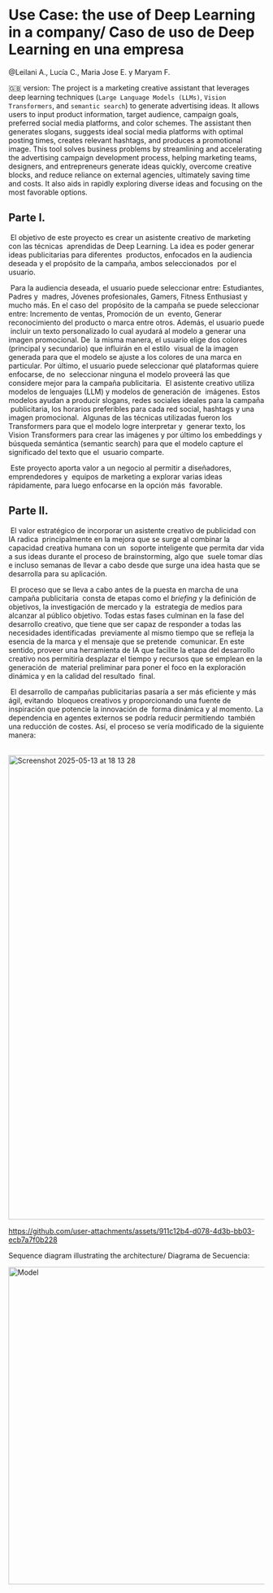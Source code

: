 # Use Case: the use of Deep Learning in a company/ Caso de uso de Deep Learning en una‬ empresa‬

@Leilani A., Lucía C., Maria Jose E. y Maryam‬‭ F.

🇬🇧 version: 
The project is a marketing creative assistant that leverages deep learning techniques (`Large Language Models (LLMs)`, `Vision Transformers`, and `semantic search`) to generate advertising ideas. It allows users to input product information, target audience, campaign goals, preferred social media platforms, and color schemes. The assistant then generates slogans, suggests ideal social media platforms with optimal posting times, creates relevant hashtags, and produces a promotional image. This tool solves business problems by streamlining and accelerating the advertising campaign development process, helping marketing teams, designers, and entrepreneurs generate ideas quickly, overcome creative blocks, and reduce reliance on external agencies, ultimately saving time and costs. It also aids in rapidly exploring diverse ideas and focusing on the most favorable options.
‭
## Parte I‬. 
‭ El‬‭ objetivo‬‭ de‬‭ este‬‭ proyecto‬‭ es‬‭ crear‬‭ un‬‭ asistente‬‭ creativo‬‭ de‬‭ marketing‬‭ con‬‭ las‬‭ técnicas‬
‭ aprendidas‬‭ de‬‭ Deep‬‭ Learning.‬‭ La‬‭ idea‬‭ es‬‭ poder‬‭ generar‬‭ ideas‬‭ publicitarias‬‭ para‬‭ diferentes‬
‭ productos,‬‭ enfocados‬‭ en‬‭ la‬‭ audiencia‬‭ deseada‬‭ y‬‭ el‬‭ propósito‬‭ de‬‭ la‬‭ campaña,‬‭ ambos‬‭ seleccionados‬
‭ por el usuario.‬

‭ Para‬‭ la‬‭ audiencia‬‭ deseada,‬‭ el‬‭ usuario‬‭ puede‬‭ seleccionar‬‭ entre:‬‭ Estudiantes,‬‭ Padres‬‭ y‬
‭ madres,‬‭ Jóvenes‬‭ profesionales,‬‭ Gamers,‬‭ Fitness‬‭ Enthusiast‬‭ y‬‭ mucho‬‭ más.‬‭ En‬‭ el‬‭ caso‬‭ del‬
‭ propósito‬‭ de‬‭ la‬‭ campaña‬‭ se‬‭ puede‬‭ seleccionar‬‭ entre:‬‭ Incremento‬‭ de‬‭ ventas,‬‭ Promoción‬‭ de‬‭ un‬
‭ evento,‬‭ Generar‬‭ reconocimiento‬‭ del‬‭ producto‬‭ o‬‭ marca‬‭ entre‬‭ otros.‬‭ Además,‬‭ el‬‭ usuario‬‭ puede‬
‭ incluir‬‭ un‬‭ texto‬‭ personalizado‬‭ lo‬‭ cual‬‭ ayudará‬‭ al‬‭ modelo‬‭ a‬‭ generar‬‭ una‬‭ imagen‬‭ promocional.‬‭ De‬
‭ la‬‭ misma‬‭ manera,‬‭ el‬‭ usuario‬‭ elige‬‭ dos‬‭ colores‬‭ (principal‬‭ y‬‭ secundario)‬‭ que‬‭ influirán‬‭ en‬‭ el‬‭ estilo‬
‭ visual‬‭ de‬‭ la‬‭ imagen‬‭ generada‬‭ para‬‭ que‬‭ el‬‭ modelo‬‭ se‬‭ ajuste‬‭ a‬‭ los‬‭ colores‬‭ de‬‭ una‬‭ marca‬‭ en‬
‭ particular.‬‭ Por‬‭ último,‬‭ el‬‭ usuario‬‭ puede‬‭ seleccionar‬‭ qué‬‭ plataformas‬‭ quiere‬‭ enfocarse,‬‭ de‬‭ no‬
‭ seleccionar ninguna el modelo proveerá las que considere mejor para la campaña publicitaria.‬
‭ El‬‭ asistente‬‭ creativo‬‭ utiliza‬‭ modelos‬‭ de‬‭ lenguajes‬‭ (LLM)‬‭ y‬‭ modelos‬‭ de‬‭ generación‬‭ de‬
‭ imágenes.‬‭ Estos‬‭ modelos‬‭ ayudan‬‭ a‬‭ producir‬‭ slogans,‬‭ redes‬‭ sociales‬‭ ideales‬‭ para‬‭ la‬‭ campaña‬
‭ publicitaria,‬‭ los‬‭ horarios‬‭ preferibles‬‭ para‬‭ cada‬‭ red‬‭ social,‬‭ hashtags‬‭ y‬‭ una‬‭ imagen‬‭ promocional.‬
‭ Algunas‬‭ de‬‭ las‬‭ técnicas‬‭ utilizadas‬‭ fueron‬‭ los‬‭ Transformers‬‭ para‬‭ que‬‭ el‬‭ modelo‬‭ logre‬‭ interpretar‬‭ y‬
‭ generar‬‭ texto,‬‭ los‬‭ Vision‬‭ Transformers‬‭ para‬‭ crear‬‭ las‬‭ imágenes‬‭ y‬‭ por‬‭ último‬‭ los‬‭ embeddings‬‭ y‬
‭ búsqueda‬‭ semántica‬‭ (semantic‬‭ search)‬‭ para‬‭ que‬‭ el‬‭ modelo‬‭ capture‬‭ el‬‭ significado‬‭ del‬‭ texto‬‭ que‬‭ el‬
‭ usuario comparte.‬

‭ Este‬‭ proyecto‬‭ aporta‬‭ valor‬‭ a‬‭ un‬‭ negocio‬‭ al‬‭ permitir‬‭ a‬‭ diseñadores,‬‭ emprendedores‬‭ y‬
‭ equipos‬‭ de‬‭ marketing‬‭ a‬‭ explorar‬‭ varias‬‭ ideas‬‭ rápidamente,‬‭ para‬‭ luego‬‭ enfocarse‬‭ en‬‭ la‬‭ opción‬‭ más‬
‭ favorable.‬

## Parte II.‬
‭ El‬‭ valor‬‭ estratégico‬‭ de‬‭ incorporar‬‭ un‬‭ asistente‬‭ creativo‬‭ de‬‭ publicidad‬‭ con‬‭ IA‬‭ radica‬
‭ principalmente‬‭ en‬‭ la‬‭ mejora‬‭ que‬‭ se‬‭ surge‬‭ al‬‭ combinar‬‭ la‬‭ capacidad‬‭ creativa‬‭ humana‬‭ con‬‭ un‬
‭ soporte‬‭ inteligente‬‭ que‬‭ permita‬‭ dar‬‭ vida‬‭ a‬‭ sus‬‭ ideas‬‭ durante‬‭ el‬‭ proceso‬‭ de‬‭ brainstorming,‬‭ algo‬‭ que‬
‭ suele‬‭ tomar‬‭ días‬‭ e‬‭ incluso‬‭ semanas‬‭ de‬‭ llevar‬‭ a‬‭ cabo‬‭ desde‬‭ que‬‭ surge‬‭ una‬‭ idea‬‭ hasta‬‭ que‬‭ se‬
‭ desarrolla para su aplicación.‬

‭ El‬‭ proceso‬‭ que‬‭ se‬‭ lleva‬‭ a‬‭ cabo‬‭ antes‬‭ de‬‭ la‬‭ puesta‬‭ en‬‭ marcha‬‭ de‬‭ una‬‭ campaña‬‭ publicitaria‬
‭ consta‬‭ de‬‭ etapas‬‭ como‬‭ el‬‭ _briefing‬‭_ y‬‭ la‬‭ definición‬‭ de‬‭ objetivos,‬‭ la‬‭ investigación‬‭ de‬‭ mercado‬‭ y‬‭ la‬
‭ estrategia‬‭ de‬‭ medios‬‭ para‬‭ alcanzar‬‭ al‬‭ público‬‭ objetivo.‬‭ Todas‬‭ estas‬‭ fases‬‭ culminan‬‭ en‬‭ la‬‭ fase‬‭ del‬
‭ desarrollo‬‭ creativo,‬‭ que‬‭ tiene‬‭ que‬‭ ser‬‭ capaz‬‭ de‬‭ responder‬‭ a‬‭ todas‬‭ las‬‭ necesidades‬‭ identificadas‬
‭ previamente‬‭ al‬‭ mismo‬‭ tiempo‬‭ que‬‭ se‬‭ refleja‬‭ la‬‭ esencia‬‭ de‬‭ la‬‭ marca‬‭ y‬‭ el‬‭ mensaje‬‭ que‬‭ se‬‭ pretende‬
‭ comunicar.‬‭ En‬‭ este‬‭ sentido,‬‭ proveer‬‭ una‬‭ herramienta‬‭ de‬‭ IA‬‭ que‬‭ facilite‬‭ la‬‭ etapa‬‭ del‬‭ desarrollo‬
‭ creativo‬‭ nos‬‭ permitiría‬‭ desplazar‬‭ el‬‭ tiempo‬‭ y‬‭ recursos‬‭ que‬‭ se‬‭ emplean‬‭ en‬‭ la‬‭ generación‬‭ de‬
‭ material‬‭ preliminar‬‭ para‬‭ poner‬‭ el‬‭ foco‬‭ en‬‭ la‬‭ exploración‬‭ dinámica‬‭ y‬‭ en‬‭ la‬‭ calidad‬‭ del‬‭ resultado‬
‭ final.‬

‭ El‬‭ desarrollo‬‭ de‬‭ campañas‬‭ publicitarias‬‭ pasaría‬‭ a‬‭ ser‬‭ más‬‭ eficiente‬‭ y‬‭ más‬‭ ágil,‬‭ evitando‬
‭ bloqueos‬‭ creativos‬‭ y‬‭ proporcionando‬‭ una‬‭ fuente‬‭ de‬‭ inspiración‬‭ que‬‭ potencie‬‭ la‬‭ innovación‬‭ de‬
‭ forma‬‭ dinámica‬‭ y‬‭ al‬‭ momento.‬‭ La‬‭ dependencia‬‭ en‬‭ agentes‬‭ externos‬‭ se‬‭ podría‬‭ reducir‬‭ permitiendo‬
‭ también una reducción de costes. Así, el proceso se vería modificado de la siguiente manera:‬

‭
‭<img width="913" alt="Screenshot 2025-05-13 at 18 13 28" src="https://github.com/user-attachments/assets/9a4b7021-9a8f-4fdd-87b7-d7f8b52d152e" />



https://github.com/user-attachments/assets/911c12b4-d078-4d3b-bb03-ecb7a7f0b228


Sequence diagram illustrating the architecture/ Diagrama de Secuencia:


<img width="624" alt="Model" src="https://github.com/user-attachments/assets/26d9928d-a2b9-4520-9d74-888e9ac36270" />



‭

